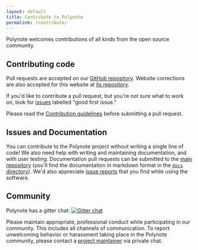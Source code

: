 ```yaml
---
layout: default
title: Contribute to Polynote
permalink: /contribute/
---
```


Polynote welcomes contributions of all kinds from the open source community.

## Contributing code

Pull requests are accepted on our [GitHub repository](https://github.com/polynote/polynote). Website corrections are
also accepted for this website at [its repository](https://github.com/polynote/polynote.github.io).

If you'd like to contribute a pull request, but you're not sure what to work on, look for [issues](https://github.com/polynote/polynote/issues)
labelled "good first issue."

Please read the [Contribution guidelines](https://github.com/polynote/polynote/blob/master/CONTRIBUTING.md) before
submitting a pull request.

## Issues and Documentation

You can contribute to the Polynote project without writing a single line of code! We also need help with writing and
maintaining documentation, and with user testing. Documentation pull requests can be submitted to the [main repository](https://github.com/polynote/polynote/)
(you'll find the documentation in markdown format in the [`docs` directory](https://github.com/polynote/polynote/tree/master/docs)). We'd also appreciate [issue reports](https://github.com/polynote/polynote/issues)
that you find while using the software.

## Community

Polynote has a gitter chat: [![Gitter chat](https://badges.gitter.im/polynote/polynote.png)](https://gitter.im/polynote/polynote)

Please maintain appropriate, professional conduct while participating in our community. This includes all channels
of communication. To report unwelcoming behavior or harassment taking place in the Polynote community, please
contact a [project maintainer](/about/) via private chat.
